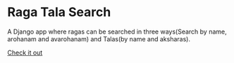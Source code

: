 # Raga Tala Search

A Django app where ragas can be searched in three ways(Search by name, arohanam and avarohanam) and Talas(by name and aksharas).

[Check it out](https://ragatalasearch.pythonanywhere.com/)